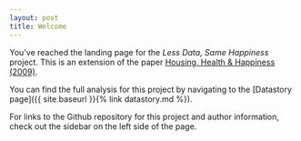 ```yaml
---
layout: post
title: Welcome
---
```


You've reached the landing page for the _Less Data, Same Happiness_ project. This is an extension of the paper [Housing, Health & Happiness (2009)](https://www.aeaweb.org/articles?id=10.1257/pol.1.1.75). 

You can find the full analysis for this project by navigating to the [Datastory page]({{ site.baseurl }}{% link datastory.md %}). 

For links to the Github repository for this project and author information, check out the sidebar on the left side of the page.